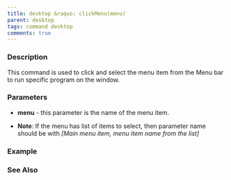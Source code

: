 ```yaml
---
title: desktop &raquo; clickMenu(menu)
parent: desktop
tags: command desktop
comments: true
---
```


### Description

This command is used to click and select the menu item from the Menu bar to run specific program on the window.

### Parameters

- **menu** - this parameter is the name of the menu item.

- **Note**: If the menu has list of items to select, then parameter name should be with _\[Main menu item, menu item name from the list\]_

### Example


### See Also